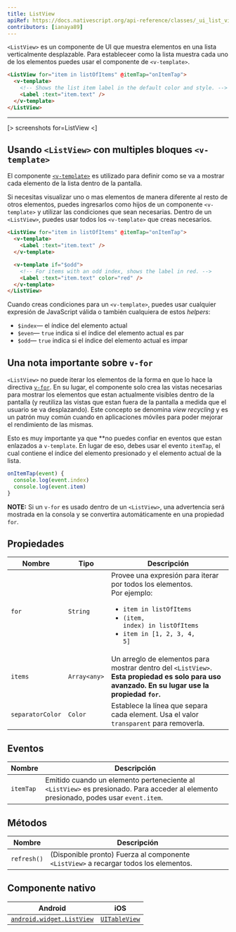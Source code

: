 ```yaml
---
title: ListView
apiRef: https://docs.nativescript.org/api-reference/classes/_ui_list_view_.listview
contributors: [ianaya89]
---
```


`<ListView>` es un componente de UI que muestra elementos en una lista verticalmente desplazable. Para estableceer como la lista muestra cada uno de los elementos puedes usar el componente de `<v-template>`.

```html
<ListView for="item in listOfItems" @itemTap="onItemTap">
  <v-template>
    <!-- Shows the list item label in the default color and style. -->
    <Label :text="item.text" />
  </v-template>
</ListView>
```

---

[> screenshots for=ListView <]

## Usando `<ListView>` con multiples bloques `<v-template>`

El componente [`<v-template>`](/en/docs/utilities/v-template) es utilizado para definir como se va a mostrar cada elemento de la lista dentro de la pantalla.

Si necesitas visualizar uno o mas elementos de manera diferente al resto de otros elementos, puedes ingresarlos como hijos de un componente `<v-template>` y utilizar las condiciones que sean necesarias. Dentro de un `<ListView>`, puedes usar todos los `<v-template>` que creas necesarios.

```html
<ListView for="item in listOfItems" @itemTap="onItemTap">
  <v-template>
    <Label :text="item.text" />
  </v-template>

  <v-template if="$odd">
    <!-- For items with an odd index, shows the label in red. -->
    <Label :text="item.text" color="red" />
  </v-template>
</ListView>
```

Cuando creas condiciones para un `<v-template>`, puedes usar cualquier expresión de JavaScript válida o también cualquiera de estos *helpers*:

* `$index`&mdash; el índice del elemento actual
* `$even`&mdash; `true` indica si el índice del elemento actual es par
* `$odd`&mdash; `true` indica si el índice del elemento actual es impar

## Una nota importante sobre `v-for`

`<ListView>` no puede iterar los elementos de la forma en que lo hace la directiva [`v-for`](https://vuejs.org/v2/guide/list.html#Mapping-an-Array-to-Elements-with-v-for). En su lugar, el componente solo crea las vistas necesarias para mostrar los elementos que estan actualmente visibles dentro de la pantalla (y reutiliza las vistas que estan fuera de la pantalla a medida que el usuario se va desplazando). Este concepto se denomina _view recycling_ y es un patrón muy común cuando en aplicaciones móviles para poder mejorar el rendimiento de las mismas.

Esto es muy importante ya que **no puedes confiar en eventos que estan enlazados a `v-template`. En lugar de eso, debes usar el evento `itemTap`, el cual contiene el índice del elemento presionado y el elemento actual de la lista.

```javascript
onItemTap(event) {
  console.log(event.index)
  console.log(event.item)
}
```

**NOTE:** Si un `v-for` es usado dentro de un `<ListView>`, una advertencia será mostrada en la consola y se convertira automáticamente en una propiedad `for`.

## Propiedades

| Nombre | Tipo | Descripción |
|------|------|-------------|
| `for` | `String` | Provee una expresión para iterar por todos los elementos.<br/>Por ejemplo: <ul><li><code>item in listOfItems</code></li><li><code>(item, index) in listOfItems</code></li><li><code>item in [1, 2, 3, 4, 5]</code></li></ul>
| `items` | `Array<any>` | Un arreglo de elementos para mostrar dentro del `<ListView>`.<br/>**Esta propiedad es solo para uso avanzado. En su lugar use la propiedad `for`.**
| `separatorColor` | `Color` | Establece la línea que separa cada element. Usa el valor `transparent` para removerla.

## Eventos

| Nombre | Descripción |
|------|-------------|
| `itemTap`| Emitido cuando un elemento perteneciente al `<ListView>` es presionado. Para acceder al elemento presionado, podes usar `event.item`.

## Métodos

| Nombre | Descripción |
|------|-------------|
| `refresh()` | (Disponible pronto) Fuerza al componente `<ListView>` a recargar todos los elementos.

## Componente nativo

| Android | iOS |
|---------|-----|
| [`android.widget.ListView`](https://developer.android.com/reference/android/widget/ListView.html) | [`UITableView`](https://developer.apple.com/documentation/uikit/uitableview)
